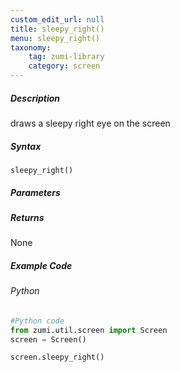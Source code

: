 ```yaml
---
custom_edit_url: null
title: sleepy_right()
menu: sleepy_right()
taxonomy:
    tag: zumi-library
    category: screen
---
```


##### Description
draws a sleepy right eye on the screen

##### Syntax
```sleepy_right()```<br />
##### Parameters

##### Returns
None

##### Example Code
###### Python
```python
#Python code
from zumi.util.screen import Screen 
screen = Screen()

screen.sleepy_right()
```